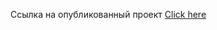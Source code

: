 Ссылка на опубликованный проект
<a href="https://elenamihailova.github.io/Smart-Device/">
Click here </a>
